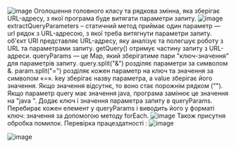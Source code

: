 ![image](https://github.com/user-attachments/assets/d4ea7c75-c851-4c0d-8451-77ed8954877c)
Оголошення головного класу та рядкова змінна, яка зберігає URL-адресу, з якої програма буде витягати параметри запиту.
![image](https://github.com/user-attachments/assets/3b659346-a0ba-4bbb-b893-e421120f5c1f)
extractQueryParameters – статичний метод приймає один параметр — url рядок з URL-адресою, з якої треба витягнути параметри запиту.
об'єкт URI представляє URL-адресу, яку аналізує та полегшує роботу з URL та параметрами запиту.
getQuery() отримує частину запиту з URL-адреси.
queryParams — це Map, який зберігатиме пари "ключ-значення" для параметрів запиту.
query.split("&") розділяє параметри за символом &.
param.split("=") розділяє кожен параметр на ключ та значення за символом «=».
key зберігає назву параметра, а value зберігає його значення. Якщо значення відсутнє, то воно стає порожнім рядком ("").
Якщо параметр query має значення java, програма замінює це значення на "java ". Додає ключ і значення параметра запиту в queryParams.
Перебирає кожен елемент у queryParams і виводить його у форматі  ключ: значення за допомогою методу forEach.
 ![image](https://github.com/user-attachments/assets/965c4370-6c0a-4295-b161-9b62fa473c6c)
Також присутня обробка помилок.
Перевірка працездатності :
 ![image](https://github.com/user-attachments/assets/1c0c558a-1b9c-4cdf-ad64-d35e623d28f3)

 ![image](https://github.com/user-attachments/assets/a4124184-8f94-4cb7-af21-b4281924b43a)



